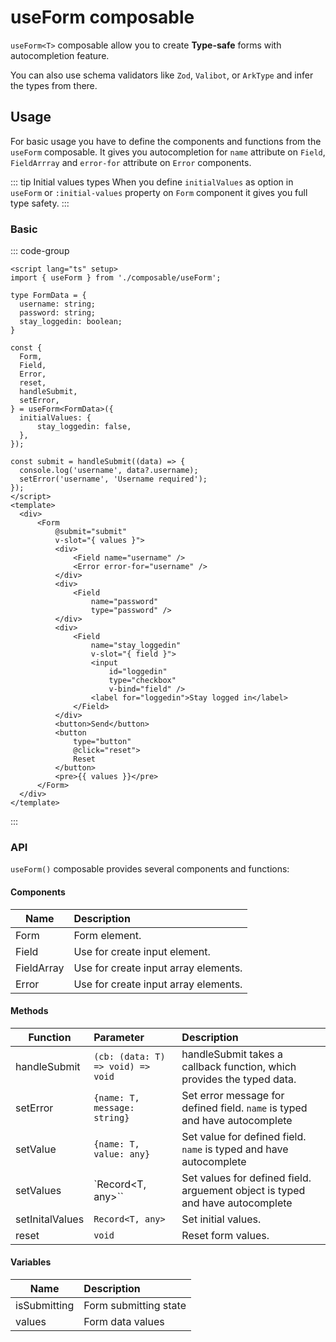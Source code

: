 # useForm composable
`useForm<T>` composable allow you to create **Type-safe** forms with autocompletion feature. 

You can also use schema validators like `Zod`, `Valibot`, or `ArkType` and infer the types from there.

## Usage
For basic usage you have to define the components and functions from the `useForm` composable. It gives you autocompletion for `name` attribute on `Field`, `FieldArrray` and `error-for` attribute on `Error` components.

::: tip Initial values types
When you define `initialValues` as option in `useForm` or `:initial-values` property on `Form` component it gives you full type safety.
:::

### Basic
::: code-group
```vue
<script lang="ts" setup>
import { useForm } from './composable/useForm';

type FormData = {
  username: string;
  password: string;
  stay_loggedin: boolean;
}

const {
  Form,
  Field,
  Error,
  reset,
  handleSubmit,
  setError,
} = useForm<FormData>({
  initialValues: {
      stay_loggedin: false,
  },
});

const submit = handleSubmit((data) => {
  console.log('username', data?.username);
  setError('username', 'Username required');
});
</script>
<template>
  <div>
      <Form
          @submit="submit"
          v-slot="{ values }">
          <div>
              <Field name="username" />
              <Error error-for="username" />
          </div>
          <div>
              <Field
                  name="password"
                  type="password" />
          </div>
          <div>
              <Field
                  name="stay_loggedin"
                  v-slot="{ field }">
                  <input
                      id="loggedin"
                      type="checkbox"
                      v-bind="field" />
                  <label for="loggedin">Stay logged in</label>
              </Field>
          </div>
          <button>Send</button>
          <button
              type="button"
              @click="reset">
              Reset
          </button>
          <pre>{{ values }}</pre>
      </Form>
  </div>
</template>
```
:::
### API
`useForm()` composable provides several components and functions:

#### Components
| Name      |     Description
| -------------  | :-------------------- |
| Form      | Form element. |
| Field      | Use for create input element. |
| FieldArray      | Use for create input array elements. |
| Error      | Use for create input array elements. |

#### Methods
| Function      |      Parameter      |        Description
| -------------  | :-------------------- | :-------------------- |
| handleSubmit      | `(cb: (data: T) => void) => void` | handleSubmit takes a callback function, which provides the typed data. |
| setError      | `{name: T, message: string}` | Set error message for defined field. `name` is typed and have autocomplete |
| setValue      | `{name: T, value: any}` | Set value for defined field. `name` is typed and have autocomplete |
| setValues      | `Record<T, any>`` | Set values for defined field. arguement object is typed and have autocomplete |
| setInitalValues      | `Record<T, any>` | Set initial values. |
| reset      | `void` | Reset form values. |

#### Variables
| Name      |     Description
| -------------  | :-------------------- |
| isSubmitting      | Form submitting state |
| values      | Form data values |
